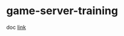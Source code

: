 # game-server-training

doc [link](https://docs.google.com/document/d/1c2tEMgPa5skRPIqJ1JLIontxTXlb03OORzVMviWdbC4/edit)
